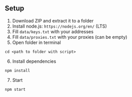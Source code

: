 ## Setup

1) Download ZIP and extract it to a folder
2) Install node.js: `https://nodejs.org/en/` (LTS)
3) Fill `data/keys.txt` with your addresses
4) Fill `data/proxies.txt` with your proxies (can be empty)
5) Open folder in terminal

```shell
cd <path to folder with script>
```

6) Install dependencies

```shell
npm install
```

7) Start
```shell
npm start
```
